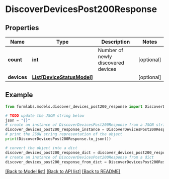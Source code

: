 # DiscoverDevicesPost200Response


## Properties

Name | Type | Description | Notes
------------ | ------------- | ------------- | -------------
**count** | **int** | Number of newly discovered devices | [optional] 
**devices** | [**List[DeviceStatusModel]**](DeviceStatusModel.md) |  | [optional] 

## Example

```python
from formlabs.models.discover_devices_post200_response import DiscoverDevicesPost200Response

# TODO update the JSON string below
json = "{}"
# create an instance of DiscoverDevicesPost200Response from a JSON string
discover_devices_post200_response_instance = DiscoverDevicesPost200Response.from_json(json)
# print the JSON string representation of the object
print(DiscoverDevicesPost200Response.to_json())

# convert the object into a dict
discover_devices_post200_response_dict = discover_devices_post200_response_instance.to_dict()
# create an instance of DiscoverDevicesPost200Response from a dict
discover_devices_post200_response_from_dict = DiscoverDevicesPost200Response.from_dict(discover_devices_post200_response_dict)
```
[[Back to Model list]](../README.md#documentation-for-models) [[Back to API list]](../README.md#documentation-for-api-endpoints) [[Back to README]](../README.md)


